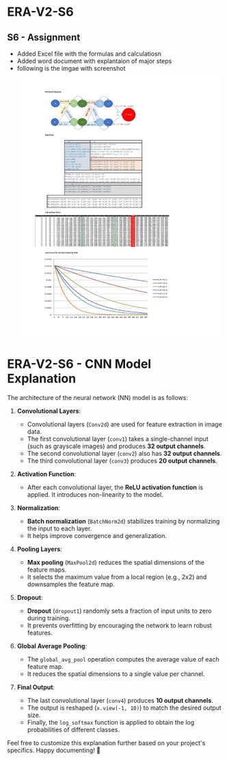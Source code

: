 # ERA-V2-S6
## S6 - Assignment

* Added Excel file with the formulas and calculatiosn
* Added word document with explantaion of major steps
* following is the imgae with screenshot ![Screenshot](https://github.com/SatamRoy/ERA-V2-S6/blob/main/S6%20-%20Assignment%20-BP_page-0001.jpg)


# ERA-V2-S6 - CNN Model Explanation

The architecture of the neural network (NN) model is as follows:

1. **Convolutional Layers**:
    - Convolutional layers (`Conv2d`) are used for feature extraction in image data.
    - The first convolutional layer (`conv1`) takes a single-channel input (such as grayscale images) and produces **32 output channels**.
    - The second convolutional layer (`conv2`) also has **32 output channels**.
    - The third convolutional layer (`conv3`) produces **20 output channels**.

2. **Activation Function**:
    - After each convolutional layer, the **ReLU activation function** is applied. It introduces non-linearity to the model.

3. **Normalization**:
    - **Batch normalization** (`BatchNorm2d`) stabilizes training by normalizing the input to each layer.
    - It helps improve convergence and generalization.

4. **Pooling Layers**:
    - **Max pooling** (`MaxPool2d`) reduces the spatial dimensions of the feature maps.
    - It selects the maximum value from a local region (e.g., 2x2) and downsamples the feature map.

5. **Dropout**:
    - **Dropout** (`dropout1`) randomly sets a fraction of input units to zero during training.
    - It prevents overfitting by encouraging the network to learn robust features.

6. **Global Average Pooling**:
    - The `global_avg_pool` operation computes the average value of each feature map.
    - It reduces the spatial dimensions to a single value per channel.

7. **Final Output**:
    - The last convolutional layer (`conv4`) produces **10 output channels**.
    - The output is reshaped (`x.view(-1, 10)`) to match the desired output size.
    - Finally, the `log_softmax` function is applied to obtain the log probabilities of different classes.

Feel free to customize this explanation further based on your project's specifics. Happy documenting! 🚀
